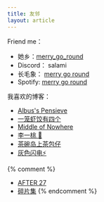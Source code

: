 ```yaml
---
title: 友邻
layout: article
---
```

Friend me：
- 她乡：[merry_go_round](https://womenoverseas.com/u/merry_go_round/summary)
- Discord： salami
- 长毛象： [merry go round](https://moresci.sale/@nerdsam)
- Spotify: [merry go round](https://open.spotify.com/user/lzdya7z12gu1rxwffixyq36ca)


我喜欢的博客：
- [Albus's Pensieve](https://pensieve.wangxindi.org/)
- [一笼虾饺有四个](https://fourxiajiao.github.io/)
- [Middle of Nowhere](https://notes.midofnowhere.link/)
- [李一桃 🍑](https://yitaoli2023.github.io/yitaoli/)
- [茶碗岛上茶包仔](https://teabagteapot.github.io/)
- [灰色闪电⚡](https://writee.org/hui-se-shan-dian/)

{% comment %}
- [AFTER 27](https://www.after27.me/)
- [碎片集](https://yijinyu.life/)
{% endcomment %}